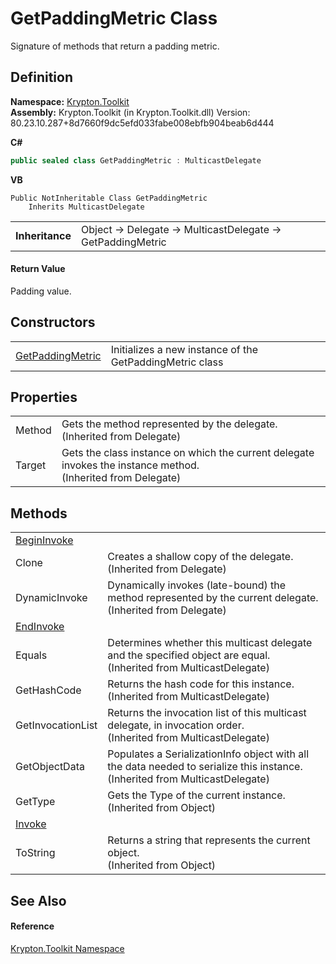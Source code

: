 # GetPaddingMetric Class


Signature of methods that return a padding metric.



## Definition
**Namespace:** <a href="79d2eac2-21f4-54ff-7552-b20c33c30600.md">Krypton.Toolkit</a>  
**Assembly:** Krypton.Toolkit (in Krypton.Toolkit.dll) Version: 80.23.10.287+8d7660f9dc5efd033fabe008ebfb904beab6d444

**C#**
``` C#
public sealed class GetPaddingMetric : MulticastDelegate
```
**VB**
``` VB
Public NotInheritable Class GetPaddingMetric
	Inherits MulticastDelegate
```

<table><tr><td><strong>Inheritance</strong></td><td>Object  →  Delegate  →  MulticastDelegate  →  GetPaddingMetric</td></tr>
</table>



#### Return Value
Padding value.

## Constructors
<table>
<tr>
<td><a href="26e0f491-57c1-7722-eb91-f500b2d221c1.md">GetPaddingMetric</a></td>
<td>Initializes a new instance of the GetPaddingMetric class</td></tr>
</table>

## Properties
<table>
<tr>
<td>Method</td>
<td>Gets the method represented by the delegate.<br />(Inherited from Delegate)</td></tr>
<tr>
<td>Target</td>
<td>Gets the class instance on which the current delegate invokes the instance method.<br />(Inherited from Delegate)</td></tr>
</table>

## Methods
<table>
<tr>
<td><a href="9f6ee292-0a03-91d6-2d7b-ae0f1ad20006.md">BeginInvoke</a></td>
<td> </td></tr>
<tr>
<td>Clone</td>
<td>Creates a shallow copy of the delegate.<br />(Inherited from Delegate)</td></tr>
<tr>
<td>DynamicInvoke</td>
<td>Dynamically invokes (late-bound) the method represented by the current delegate.<br />(Inherited from Delegate)</td></tr>
<tr>
<td><a href="93529fc3-cd96-0c15-baf7-4ffcc91ed520.md">EndInvoke</a></td>
<td> </td></tr>
<tr>
<td>Equals</td>
<td>Determines whether this multicast delegate and the specified object are equal.<br />(Inherited from MulticastDelegate)</td></tr>
<tr>
<td>GetHashCode</td>
<td>Returns the hash code for this instance.<br />(Inherited from MulticastDelegate)</td></tr>
<tr>
<td>GetInvocationList</td>
<td>Returns the invocation list of this multicast delegate, in invocation order.<br />(Inherited from MulticastDelegate)</td></tr>
<tr>
<td>GetObjectData</td>
<td>Populates a SerializationInfo object with all the data needed to serialize this instance.<br />(Inherited from MulticastDelegate)</td></tr>
<tr>
<td>GetType</td>
<td>Gets the Type of the current instance.<br />(Inherited from Object)</td></tr>
<tr>
<td><a href="f4b07bab-1a68-951c-8710-a51d958dfaa8.md">Invoke</a></td>
<td> </td></tr>
<tr>
<td>ToString</td>
<td>Returns a string that represents the current object.<br />(Inherited from Object)</td></tr>
</table>

## See Also


#### Reference
<a href="79d2eac2-21f4-54ff-7552-b20c33c30600.md">Krypton.Toolkit Namespace</a>  
